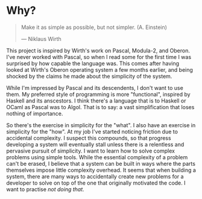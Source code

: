 # Why?

> Make it as simple as possible, but not simpler. (A. Einstein)
>
> &mdash; Niklaus Wirth

This project is inspired by Wirth's work on Pascal, Modula-2, and Oberon.
I've never worked with Pascal, so when I read some for the first time I was surprised by how capable the language was.
This comes after having looked at Wirth's Oberon operating system a few months earlier,
and being shocked by the claims he made about the simplicity of the system.

While I'm impressed by Pascal and its descendents, I don't want to use them.
My preferred style of programming is more "functional", inspired by Haskell and its anscestors.
I think there's a language that is to Haskell or OCaml as Pascal was to Algol.
That is to say: a vast simplification that loses nothing of importance.

So there's the exercise in simplicity for the "what".
I also have an exercise in simplicity for the "how".
At my job I've started noticing friction due to accidental complexity.
I suspect this compounds, so that progress developing a system will eventually stall unless there is a relentless and pervasive pursuit of simplicity.
I want to learn how to solve complex problems using simple tools.
While the essential complexity of a problem can't be erased,
I believe that a system can be built in ways where the parts themselves impose little complexity overhead.
It seems that when building a system, there are many ways to accidentally create new problems for a developer to solve on top of the one that originally motivated the code.
I want to practise *not doing that*.
